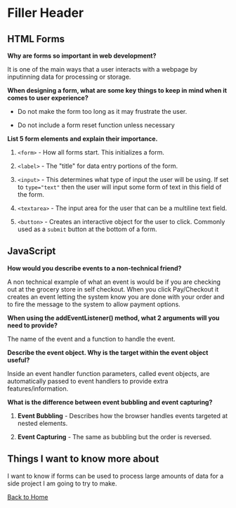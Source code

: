 # Filler Header

## HTML Forms

**Why are forms so important in web development?**

It is one of the main ways that a user interacts with a webpage by inputinning data for processing or storage.

**When designing a form, what are some key things to keep in mind when it comes to user experience?**

- Do not make the form too long as it may frustrate the user.

- Do not include a form reset function unless necessary

**List 5 form elements and explain their importance.**

1. `<form>` - How all forms start. This initializes a form.

2. `<label>` - The "title" for data entry portions of the form.

3. `<input>` - This determines what type of input the user will be using.  If set to `type="text"` then the user will input some form of text in this field of the form.

4. `<textarea>` - The input area for the user that can be a multiline text field.

5. `<button>` - Creates an interactive object for the user to click. Commonly used as a `submit` button at the bottom of a form.

## JavaScript

**How would you describe events to a non-technical friend?**

A non technical example of what an event is would be if you are checking out at the grocery store in self checkout. When you click Pay/Checkout it creates an event letting the system know you are done with your order and to fire the message to the system to allow payment options.

**When using the addEventListener() method, what 2 arguments will you need to provide?**

The name of the event and a function to handle the event.

**Describe the event object. Why is the target within the event object useful?**

Inside an event handler function parameters, called event objects, are automatically passed to event handlers to provide extra features/information.

**What is the difference between event bubbling and event capturing?**

1. **Event Bubbling** - Describes how the browser handles events targeted at nested elements.

2. **Event Capturing** - The same as bubbling but the order is reversed.

## Things I want to know more about

I want to know if forms can be used to process large amounts of data for a side project I am going to try to make. 

[Back to Home](../README.md)
